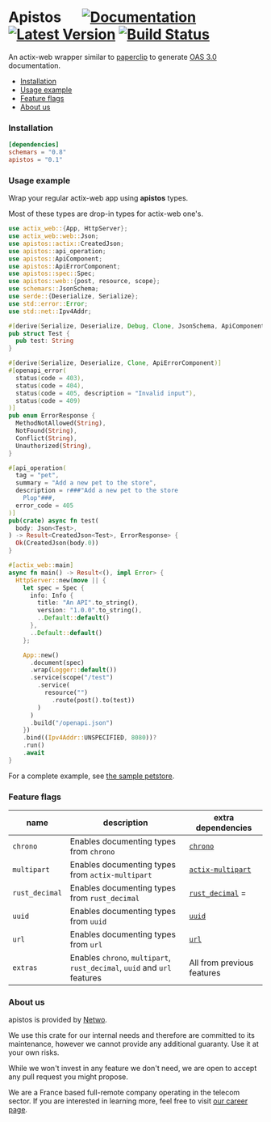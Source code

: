 # Apistos &emsp; [![Documentation]][docs.rs] [![Latest Version]][crates.io] [![Build Status]][build]


[docs.rs]: https://docs.rs/apistos/
[crates.io]: https://crates.io/crates/apistos
[build]: https://github.com/netwo-io/apistos/actions/workflows/build.yaml?branch=main
[Documentation]: https://img.shields.io/docsrs/apistos
[Latest Version]: https://img.shields.io/crates/v/apistos.svg
[Build Status]: https://github.com/netwo-io/apistos/actions/workflows/build.yaml/badge.svg?branch=main

[OASv3.md]: https://github.com/OAI/OpenAPI-Specification/blob/main/versions/3.0.3.md

An actix-web wrapper similar to [paperclip](https://github.com/paperclip-rs/paperclip) to generate [OAS 3.0][OASv3.md] documentation.



- [Installation](#installation)
- [Usage example](#usage-example)
- [Feature flags](#feature-flags)
- [About us](#about-us)

### Installation

```toml
[dependencies]
schemars = "0.8"
apistos = "0.1"
```

### Usage example

Wrap your regular actix-web app using **apistos** types. 

Most of these types are drop-in types for actix-web one's.

```rust
use actix_web::{App, HttpServer};
use actix_web::web::Json;
use apistos::actix::CreatedJson;
use apistos::api_operation;
use apistos::ApiComponent;
use apistos::ApiErrorComponent;
use apistos::spec::Spec;
use apistos::web::{post, resource, scope};
use schemars::JsonSchema;
use serde::{Deserialize, Serialize};
use std::error::Error;
use std::net::Ipv4Addr;

#[derive(Serialize, Deserialize, Debug, Clone, JsonSchema, ApiComponent)]
pub struct Test {
  pub test: String
}

#[derive(Serialize, Deserialize, Clone, ApiErrorComponent)]
#[openapi_error(
  status(code = 403),
  status(code = 404),
  status(code = 405, description = "Invalid input"),
  status(code = 409)
)]
pub enum ErrorResponse {
  MethodNotAllowed(String),
  NotFound(String),
  Conflict(String),
  Unauthorized(String),
}

#[api_operation(
  tag = "pet",
  summary = "Add a new pet to the store",
  description = r###"Add a new pet to the store
    Plop"###,
  error_code = 405
)]
pub(crate) async fn test(
  body: Json<Test>,
) -> Result<CreatedJson<Test>, ErrorResponse> {
  Ok(CreatedJson(body.0))
}

#[actix_web::main]
async fn main() -> Result<(), impl Error> {
  HttpServer::new(move || {
    let spec = Spec {
      info: Info {
        title: "An API".to_string(),
        version: "1.0.0".to_string(),
        ..Default::default()
      },
      ..Default::default()
    };

    App::new()
      .document(spec)
      .wrap(Logger::default())
      .service(scope("/test")
        .service(
          resource("")
            .route(post().to(test))
        )
      )
      .build("/openapi.json")
    })
    .bind((Ipv4Addr::UNSPECIFIED, 8080))?
    .run()
    .await
}
```

For a complete example, see [the sample petstore](https://github.com/netwo-io/apistos/tree/main/examples/petstore).

### Feature flags

| name           | description                                                              | extra dependencies                                             |
|----------------|--------------------------------------------------------------------------|----------------------------------------------------------------|
| `chrono`       | Enables documenting types from `chrono`                                  | [`chrono`](https://crates.io/crates/chrono)                    |
| `multipart`    | Enables documenting types from `actix-multipart`                         | [`actix-multipart`](https://crates.io/crates/actix-multipart)  |
| `rust_decimal` | Enables documenting types from `rust_decimal`                            | [`rust_decimal`](https://crates.io/crates/rust-decimal) =      |
| `uuid`         | Enables documenting types from `uuid`                                    | [`uuid`](https://crates.io/crates/uuid)                        |
| `url`          | Enables documenting types from `url`                                     | [`url`](https://crates.io/crates/url)                          |
| `extras`       | Enables `chrono`, `multipart`, `rust_decimal`, `uuid` and `url` features | All from previous features                                     |

### About us

apistos is provided by [Netwo](https://www.netwo.io).

We use this crate for our internal needs and therefore are committed to its maintenance, however we cannot provide any additional guaranty. Use it at your own risks.

While we won't invest in any feature we don't need, we are open to accept any pull request you might propose.

We are a France based full-remote company operating in the telecom sector. If you are interested in learning more, feel free to visit [our career page](https://www.netwo.io/carriere).
